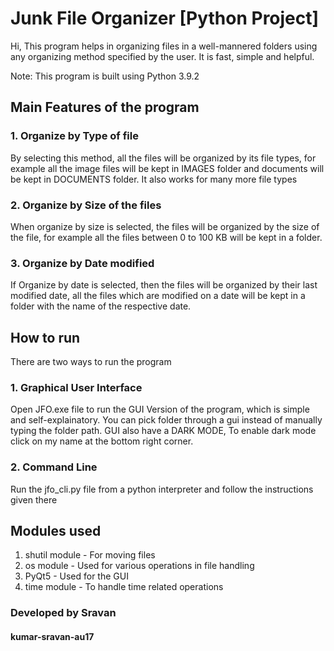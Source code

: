 # Junk File Organizer [Python Project]

Hi, This program helps in organizing files in a well-mannered folders using any organizing method specified by the user. It is fast, simple and helpful.

Note: This program is built using Python 3.9.2

## Main Features of the program
### 1. Organize by Type of file
By selecting this method, all the files will be organized by its file types, for example all the image files will be kept in IMAGES folder and documents will be kept in DOCUMENTS folder. It also works for many more file types
### 2. Organize by Size of the files
When organize by size is selected, the files will be organized by the size of the file, for example all the files between 0 to 100 KB will be kept in a folder. 
### 3. Organize by Date modified
If Organize by date is selected, then the files will be organized by their last modified date, all the files which are modified on a date will be kept in a folder with the name of the respective date.

## How to run
There are two ways to run the program
### 1. Graphical User Interface
Open JFO.exe file to run the GUI Version of the program, which is simple and self-explainatory.
You can pick folder through a gui instead of manually typing the folder path.
GUI also have a DARK MODE, To enable dark mode click on my name at the bottom right corner.

### 2. Command Line
Run the jfo_cli.py file from a python interpreter and follow the instructions given there

## Modules used
1. shutil module - For moving files
2. os module - Used for various operations in file handling
3. PyQt5 - Used for the GUI
4. time module - To handle time related operations

### Developed by Sravan
#### kumar-sravan-au17
